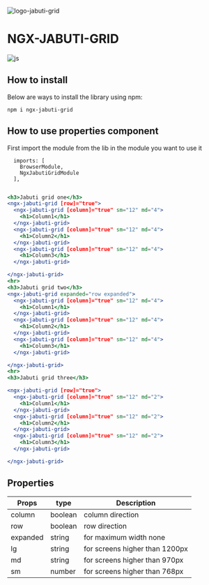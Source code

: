 ![logo-jabuti-grid](https://user-images.githubusercontent.com/33287490/187043270-9d4977a2-83e2-4cb8-9179-d21f68ef7e90.png)


# NGX-JABUTI-GRID


<div style="display: inline_block">
    <img align="center" alt="js" src="https://img.shields.io/badge/Angular-DD0031?style=for-the-badge&logo=angular&logoColor=white" /> 
</div>

## How to install

Below are ways to install the library using npm:

```
npm i ngx-jabuti-grid

```

## How to use  properties component
First import the module from the lib in the module you want to use it 
```Jsx
  imports: [
    BrowserModule,
    NgxJabutiGridModule
  ],
```

```jsx

<h3>Jabuti grid one</h3>
<ngx-jabuti-grid [row]="true">
  <ngx-jabuti-grid [column]="true" sm="12" md="4">
    <h1>Column1</h1>
  </ngx-jabuti-grid>
  <ngx-jabuti-grid [column]="true" sm="12" md="4">
    <h1>Column2</h1>
  </ngx-jabuti-grid>
  <ngx-jabuti-grid [column]="true" sm="12" md="4">
    <h1>Column3</h1>
  </ngx-jabuti-grid>

</ngx-jabuti-grid>
<hr>
<h3>Jabuti grid two</h3>
<ngx-jabuti-grid expanded="row expanded">
  <ngx-jabuti-grid [column]="true" sm="12" md="4">
    <h1>Column1</h1>
  </ngx-jabuti-grid>
  <ngx-jabuti-grid [column]="true" sm="12" md="4">
    <h1>Column2</h1>
  </ngx-jabuti-grid>
  <ngx-jabuti-grid [column]="true" sm="12" md="4">
    <h1>Column3</h1>
  </ngx-jabuti-grid>

</ngx-jabuti-grid>
<hr>
<h3>Jabuti grid three</h3>

<ngx-jabuti-grid [row]="true">
  <ngx-jabuti-grid [column]="true" sm="12" md="2">
    <h1>Column1</h1>
  </ngx-jabuti-grid>
  <ngx-jabuti-grid [column]="true" sm="12" md="2">
    <h1>Column2</h1>
  </ngx-jabuti-grid>
  <ngx-jabuti-grid [column]="true" sm="12" md="2">
    <h1>Column3</h1>
  </ngx-jabuti-grid>

</ngx-jabuti-grid>

```

## Properties


| Props               | type     |  Description                       |
| ------------------- | -------  | ---------------------------------  |
| column              | boolean  |  column  direction                 |
| row                 | boolean  |  row direction                     |
| expanded            | string   |  for maximum width none            |
| lg                  | string   |  for screens higher than 1200px    |
| md                  | string   |  for screens higher than 970px     |
| sm                  | number   |  for screens higher than 768px     |


